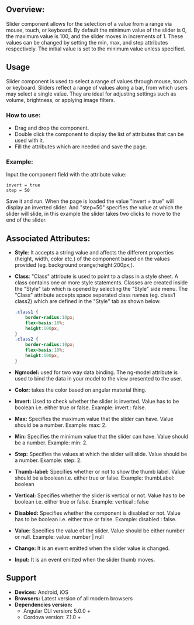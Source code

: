 ## Overview: 
Slider component allows for the selection of a value from a range via mouse, touch, or keyboard. By default the minimum value of the slider is 0, the maximum value is 100, and the slider moves in increments of 1. These values can be changed by setting the min, max, and step attributes respectively. The initial value is set to the minimum value unless specified.

## Usage
Slider component is used to select a range of values through mouse, touch or keyboard. Sliders reflect a range of values along a bar, from which users may select a single value. They are ideal for adjusting settings such as volume, brightness, or applying image filters.

### How to use:   
- Drag and drop the component. 
- Double click the component to display the list of attributes that can be used with it.
- Fill the attributes which are needed and save the page.

### Example: 
Input the component field with the attribute value:
``` 
invert = true
step = 50
```
Save it and run.
When the page is loaded the value "invert = true" will display an inverted slider. And "step=50" specifies the value at which the slider will slide, in this example the slider takes two clicks to move to the end of the slider. 

## Associated Attributes:
- **Style**: It accepts a string value and affects the different properties (height, width, color etc.) of the component based on the values provided (eg. background:orange;height:200px;).

- **Class**: "Class" attribute is used to point to a class in a style sheet. A class contains one or more style statements. Classes are created inside the "Style" tab which is opened by selecting the "Style" side menu. The "Class" attribute accepts space seperated class names (eg. class1 class2) which are defined in the "Style" tab as shown below.
    ```css
    .class1 {
        border-radius:10px;
        flex-basis:10%;
        height:100px;
    }
    .class2 {
        border-radius:10px;
        flex-basis:10%;
        height:100px;
    }
    
- **Ngmodel:** used for two way data binding. The ng-model attribute is used to bind the data in your model to the view presented to the user.
- **Color:** takes the color based on angular material thing.
- **Invert:** Used to check whether the slider is inverted. Value has to be boolean i.e. either true or false. Example: invert : false.
- **Max:** Specifies the maximum value that the slider can have. Value should be a number. Example: max: 2.
- **Min:** Specifies the minimum value that the slider can have. Value should be a number. Example: min: 2.
- **Step:** Specifies the values at which the slider will slide. Value should be a number. Example: step: 2.
- **Thumb-label:** Specifies whether or not to show the thumb label. Value should be a boolean i.e. either true or false. Example: thumbLabel: boolean
- **Vertical:** Specifies whether the slider is vertical or not. Value has to be boolean i.e. either true or false. Example: vertical : false
- **Disabled:** Specifies whether the component is disabled or not. Value has to be boolean i.e. either true or false. Example: disabled : false.
- **Value:** Specifies the value of the slider. Value should be either number or null. Example: value: number | null
- **Change:** It is an event emitted when the slider value is changed.
- **Input:** It is an event emitted when the slider thumb moves.

## Support
- **Devices:** Android, iOS
- **Browsers:**  Latest version of all modern browsers
- **Dependencies version:** 
    - Angular CLI version: 5.0.0 + 
    - Cordova version: 7.1.0 +
